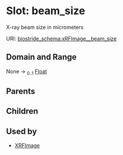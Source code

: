 
# Slot: beam_size

X-ray beam size in micrometers

URI: [biostride_schema:xRFImage__beam_size](https://w3id.org/biostride/schema/xRFImage__beam_size)


## Domain and Range

None &#8594;  <sub>0..1</sub> [Float](types/Float.md)

## Parents


## Children


## Used by

 * [XRFImage](XRFImage.md)
